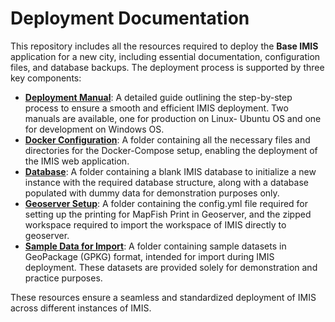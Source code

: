 # Deployment Documentation  

This repository includes all the resources required to deploy the **Base IMIS** application for a new city, including essential documentation, configuration files, and database backups. The deployment process is supported by three key components:  

- [**Deployment Manual**](https://github.com/base-imis/deployment_documentation/tree/main/deployment_manual): A detailed guide outlining the step-by-step process to ensure a smooth and efficient IMIS deployment. Two manuals are available, one for production on Linux- Ubuntu OS and one for development on Windows OS.  
- [**Docker Configuration**](https://github.com/base-imis/deployment_documentation/tree/main/docker_config): A folder containing all the necessary files and directories for the Docker-Compose setup, enabling the deployment of the IMIS web application.  
- [**Database**](https://github.com/base-imis/deployment_documentation/tree/main/blank_database): A folder containing a blank IMIS database to initialize a new instance with the required database structure, along with a database populated with dummy data for demonstration purposes only.  
- [**Geoserver Setup**](https://github.com/base-imis/deployment_documentation/tree/main/geoserver_setup): A folder containing the config.yml file required for setting up the printing for MapFish Print in Geoserver, and the zipped workspace required to import the workspace of IMIS directly to geoserver.
- [**Sample Data for Import**](https://github.com/base-imis/deployment_documentation/tree/main/sample_import_data): A folder containing sample datasets in GeoPackage (GPKG) format, intended for import during IMIS deployment. These datasets are provided solely for demonstration and practice purposes.

These resources ensure a seamless and standardized deployment of IMIS across different instances of IMIS.

